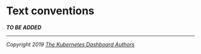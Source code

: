 # Text conventions

___TO BE ADDED___

----
_Copyright 2019 [The Kubernetes Dashboard Authors](https://github.com/kubernetes/dashboard/graphs/contributors)_

